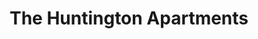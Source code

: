 ---
layout: post
title: The Huntington Apartments
location: Southern California
tags:
- signs
thumb: /images/portfolio/the-huntington-apartments.jpg
images: 
- /images/portfolio/the-huntington-apartments.jpg
imgurl:
---
